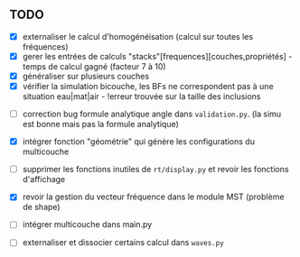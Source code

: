 ## TODO

* [X] externaliser le calcul d'homogénéisation (calcul sur toutes les fréquences)
* [X] gerer les entrées de calculs "stacks"[frequences][couches,propriétés]
      - temps de calcul gagné (facteur 7 à 10)
* [X] généraliser sur plusieurs couches
* [X] vérifier la simulation bicouche, les BFs ne correspondent pas à une situation eau|mat|air
      - !erreur trouvée sur la taille des inclusions
- [ ] correction bug formule analytique angle dans `validation.py`. (la simu est bonne mais pas la formule analytique)
* [X] intégrer fonction "géométrie" qui génère les configurations du multicouche
- [ ] supprimer les fonctions inutiles de `rt/display.py` et revoir les fonctions d'affichage
- [X] revoir la gestion du vecteur fréquence dans le module MST (problème de shape)
- [ ] intégrer multicouche dans main.py
- [ ] externaliser et dissocier certains calcul dans `waves.py`


